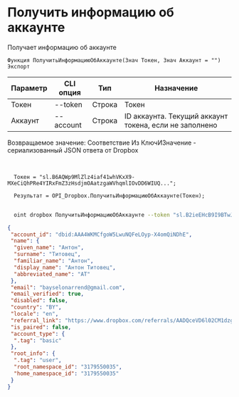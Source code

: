 ﻿---
sidebar_position: 4
---

# Получить информацию об аккаунте
 Получает информацию об аккаунте



`Функция ПолучитьИнформациюОбАккаунте(Знач Токен, Знач Аккаунт = "") Экспорт`

  | Параметр | CLI опция | Тип | Назначение |
  |-|-|-|-|
  | Токен | --token | Строка | Токен |
  | Аккаунт | --account | Строка | ID аккаунта. Текущий аккаунт токена, если не заполнено |

  
  Возвращаемое значение:   Соответствие Из КлючИЗначение - сериализованный JSON ответа от Dropbox

<br/>




```bsl title="Пример кода"
  Токен = "sl.B6AQWp9MlZlz4iaf41whVKxX9-MXeCiQhPRe4YIRxFmZ3zHsdjmOAatzgaWVhqmlIOvDD6WIUQ...";
  
  Результат = OPI_Dropbox.ПолучитьИнформациюОбАккаунте(Токен);
```
	


```sh title="Пример команды CLI"
    
  oint dropbox ПолучитьИнформациюОбАккаунте --token "sl.B2ieEHcB9I9BTwJFjbf_MQtoZMKjGYgkpBqzQkvBfuSz41Qpy5r3d7a4ax22I5ILWhd9KLbN5L..." --account %account%

```

```json title="Результат"
{
 "account_id": "dbid:AAA4WKMCfgoW5LwuNQFeLOyp-X4omQiNDhE",
 "name": {
  "given_name": "Антон",
  "surname": "Титовец",
  "familiar_name": "Антон",
  "display_name": "Антон Титовец",
  "abbreviated_name": "АТ"
 },
 "email": "bayselonarrend@gmail.com",
 "email_verified": true,
 "disabled": false,
 "country": "BY",
 "locale": "en",
 "referral_link": "https://www.dropbox.com/referrals/AADQceVD6l02CM1dzgLM7s_o8gdaPXKc7oM?src=app9-2724483",
 "is_paired": false,
 "account_type": {
  ".tag": "basic"
 },
 "root_info": {
  ".tag": "user",
  "root_namespace_id": "3179550035",
  "home_namespace_id": "3179550035"
 }
}
```
